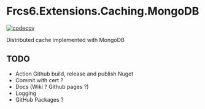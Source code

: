 # Frcs6.Extensions.Caching.MongoDB

[![codecov](https://codecov.io/gh/frcs6/Frcs6.Extensions.Caching.MongoDB/graph/badge.svg?token=5RBQZ75VTR)](https://codecov.io/gh/frcs6/Frcs6.Extensions.Caching.MongoDB)

Distributed cache implemented with MongoDB

## TODO
- Action Github build, release and publish Nuget
- Commit with cert ?
- Docs (Wiki ? Github pages ?)
- Logging
- GitHub Packages ?
